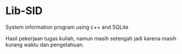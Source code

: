 # Lib-SID
System information program using c++ and SQLite

Hasil pekerjaan tugas kuliah, namun masih setengah jadi karena masih kurang waktu dan pengetahuan.
